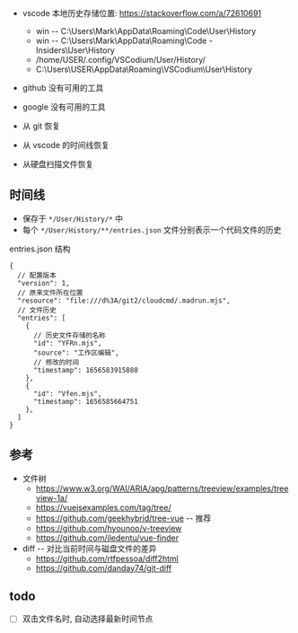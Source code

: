 

- vscode 本地历史存储位置: https://stackoverflow.com/a/72610691
  - win -- C:\Users\Mark\AppData\Roaming\Code\User\History
  - win -- C:\Users\Mark\AppData\Roaming\Code - Insiders\User\History
  - /home/USER/.config/VSCodium/User/History/
  - C:\Users\USER\AppData\Roaming\VSCodium\User\History

- github 没有可用的工具
- google 没有可用的工具
- 从 git 恢复
- 从 vscode 的时间线恢复
- 从硬盘扫描文件恢复

## 时间线
  - 保存于 `*/User/History/*` 中
  - 每个 `*/User/History/**/entries.json` 文件分别表示一个代码文件的历史

entries.json 结构

``` json5
{
  // 配置版本
  "version": 1,
  // 原来文件所在位置
  "resource": "file:///d%3A/git2/cloudcmd/.madrun.mjs",
  // 文件历史
  "entries": [
    {
      // 历史文件存储的名称
      "id": "YFRn.mjs",
      "source": "工作区编辑",
      // 修改的时间
      "timestamp": 1656583915880
    },
    {
      "id": "Vfen.mjs",
      "timestamp": 1656585664751
    },
  ]
}
```

## 参考
- 文件树
  - https://www.w3.org/WAI/ARIA/apg/patterns/treeview/examples/treeview-1a/
  - https://vuejsexamples.com/tag/tree/
  - https://github.com/geekhybrid/tree-vue -- 推荐
  - https://github.com/hyounoo/v-treeview
  - https://github.com/jledentu/vue-finder
- diff -- 对比当前时间与磁盘文件的差异
  - https://github.com/rtfpessoa/diff2html
  - https://github.com/danday74/git-diff

## todo
- [ ] 双击文件名时, 自动选择最新时间节点